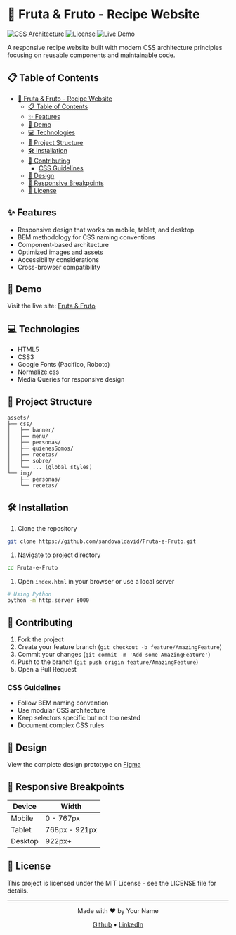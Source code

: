 # 🍎 Fruta & Fruto - Recipe Website

[![CSS Architecture](https://img.shields.io/badge/CSS-Architecture-blue)](https://github.com/your-username/arquitectura-css)
[![License](https://img.shields.io/badge/License-MIT-green.svg)](LICENSE)
[![Live Demo](https://img.shields.io/badge/Demo-Live-brightgreen)](https://fruto-e-fruto.devprojects.tech)

A responsive recipe website built with modern CSS architecture principles focusing on reusable components and maintainable code.

## 📋 Table of Contents

- [🍎 Fruta \& Fruto - Recipe Website](#-fruta--fruto---recipe-website)
  - [📋 Table of Contents](#-table-of-contents)
  - [✨ Features](#-features)
  - [🚀 Demo](#-demo)
  - [💻 Technologies](#-technologies)
  - [📁 Project Structure](#-project-structure)
  - [🛠️ Installation](#️-installation)
  - [🤝 Contributing](#-contributing)
    - [CSS Guidelines](#css-guidelines)
  - [🎨 Design](#-design)
  - [📱 Responsive Breakpoints](#-responsive-breakpoints)
  - [📄 License](#-license)

## ✨ Features

- Responsive design that works on mobile, tablet, and desktop
- BEM methodology for CSS naming conventions
- Component-based architecture
- Optimized images and assets
- Accessibility considerations
- Cross-browser compatibility

## 🚀 Demo

Visit the live site: [Fruta & Fruto](https://fruto-e-fruto.devprojects.tech)

## 💻 Technologies

- HTML5
- CSS3
- Google Fonts (Pacifico, Roboto)
- Normalize.css
- Media Queries for responsive design

## 📁 Project Structure

``` note
assets/
├── css/
│   ├── banner/
│   ├── menu/
│   ├── personas/
│   ├── quienesSomos/
│   ├── recetas/
│   ├── sobre/
│   └── ... (global styles)
└── img/
    ├── personas/
    └── recetas/
```

## 🛠️ Installation

1. Clone the repository

```bash
git clone https://github.com/sandovaldavid/Fruta-e-Fruto.git
```

1. Navigate to project directory

```bash
cd Fruta-e-Fruto
```

1. Open `index.html` in your browser or use a local server

```bash
# Using Python
python -m http.server 8000
```

## 🤝 Contributing

1. Fork the project
2. Create your feature branch (`git checkout -b feature/AmazingFeature`)
3. Commit your changes (`git commit -m 'Add some AmazingFeature'`)
4. Push to the branch (`git push origin feature/AmazingFeature`)
5. Open a Pull Request

### CSS Guidelines

- Follow BEM naming convention
- Use modular CSS architecture
- Keep selectors specific but not too nested
- Document complex CSS rules

## 🎨 Design

View the complete design prototype on [Figma](https://www.figma.com/file/ZIZuMVCGh6cE3UQvTbFsuj/alura-bootstrap?node-id=0%3A1)

## 📱 Responsive Breakpoints

| Device | Width |
|--------|-------|
| Mobile | 0 - 767px |
| Tablet | 768px - 921px |
| Desktop | 922px+ |

## 📄 License

This project is licensed under the MIT License - see the LICENSE file for details.

---

<p align="center">Made with ❤️ by Your Name</p>

<p align="center">
<a href="https://github.com/your-username">Github</a> •
<a href="https://linkedin.com/in/your-username">LinkedIn</a>
</p>
